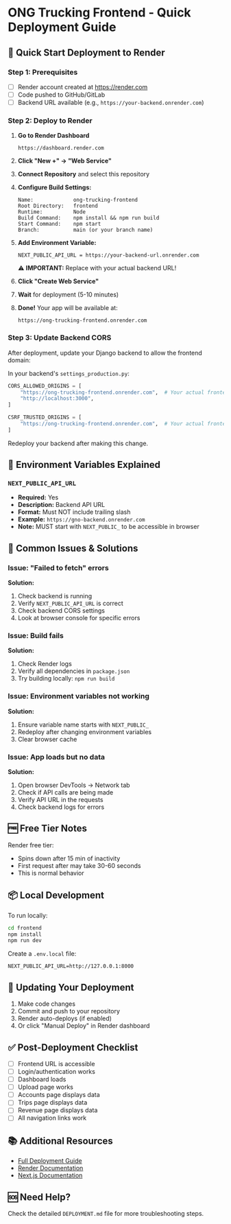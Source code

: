 # ONG Trucking Frontend - Quick Deployment Guide

## 🚀 Quick Start Deployment to Render

### Step 1: Prerequisites
- [ ] Render account created at https://render.com
- [ ] Code pushed to GitHub/GitLab
- [ ] Backend URL available (e.g., `https://your-backend.onrender.com`)

### Step 2: Deploy to Render

1. **Go to Render Dashboard**
   ```
   https://dashboard.render.com
   ```

2. **Click "New +" → "Web Service"**

3. **Connect Repository** and select this repository

4. **Configure Build Settings:**
   ```
   Name:             ong-trucking-frontend
   Root Directory:   frontend
   Runtime:          Node
   Build Command:    npm install && npm run build
   Start Command:    npm start
   Branch:           main (or your branch name)
   ```

5. **Add Environment Variable:**
   ```
   NEXT_PUBLIC_API_URL = https://your-backend-url.onrender.com
   ```
   ⚠️ **IMPORTANT:** Replace with your actual backend URL!

6. **Click "Create Web Service"**

7. **Wait** for deployment (5-10 minutes)

8. **Done!** Your app will be available at:
   ```
   https://ong-trucking-frontend.onrender.com
   ```

### Step 3: Update Backend CORS

After deployment, update your Django backend to allow the frontend domain:

In your backend's `settings_production.py`:

```python
CORS_ALLOWED_ORIGINS = [
    "https://ong-trucking-frontend.onrender.com",  # Your actual frontend URL
    "http://localhost:3000",
]

CSRF_TRUSTED_ORIGINS = [
    "https://ong-trucking-frontend.onrender.com",  # Your actual frontend URL
]
```

Redeploy your backend after making this change.

## 🔧 Environment Variables Explained

### `NEXT_PUBLIC_API_URL`
- **Required:** Yes
- **Description:** Backend API URL
- **Format:** Must NOT include trailing slash
- **Example:** `https://gno-backend.onrender.com`
- **Note:** MUST start with `NEXT_PUBLIC_` to be accessible in browser

## 📝 Common Issues & Solutions

### Issue: "Failed to fetch" errors
**Solution:** 
1. Check backend is running
2. Verify `NEXT_PUBLIC_API_URL` is correct
3. Check backend CORS settings
4. Look at browser console for specific errors

### Issue: Build fails
**Solution:**
1. Check Render logs
2. Verify all dependencies in `package.json`
3. Try building locally: `npm run build`

### Issue: Environment variables not working
**Solution:**
1. Ensure variable name starts with `NEXT_PUBLIC_`
2. Redeploy after changing environment variables
3. Clear browser cache

### Issue: App loads but no data
**Solution:**
1. Open browser DevTools → Network tab
2. Check if API calls are being made
3. Verify API URL in the requests
4. Check backend logs for errors

## 🆓 Free Tier Notes

Render free tier:
- Spins down after 15 min of inactivity
- First request after may take 30-60 seconds
- This is normal behavior

## 📦 Local Development

To run locally:

```bash
cd frontend
npm install
npm run dev
```

Create a `.env.local` file:
```
NEXT_PUBLIC_API_URL=http://127.0.0.1:8000
```

## 🔄 Updating Your Deployment

1. Make code changes
2. Commit and push to your repository
3. Render auto-deploys (if enabled)
4. Or click "Manual Deploy" in Render dashboard

## ✅ Post-Deployment Checklist

- [ ] Frontend URL is accessible
- [ ] Login/authentication works
- [ ] Dashboard loads
- [ ] Upload page works
- [ ] Accounts page displays data
- [ ] Trips page displays data
- [ ] Revenue page displays data
- [ ] All navigation links work

## 📚 Additional Resources

- [Full Deployment Guide](./DEPLOYMENT.md)
- [Render Documentation](https://render.com/docs)
- [Next.js Documentation](https://nextjs.org/docs)

## 🆘 Need Help?

Check the detailed `DEPLOYMENT.md` file for more troubleshooting steps.

